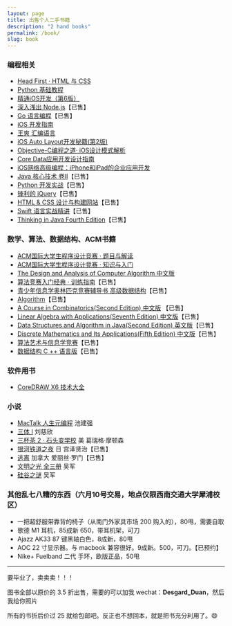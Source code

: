 ```yaml
---
layout: page
title: 出售个人二手书籍
description: "2 hand books"
permalink: /book/
slug: book
---
```



### 编程相关

* [Head First · HTML 与 CSS](https://book.douban.com/subject/3040870/)
* [Python 基础教程](https://book.douban.com/subject/4866934/)
* [精通iOS开发（第6版）](https://book.douban.com/subject/24924613/)
* [深入浅出 Node.js](https://book.douban.com/subject/25768396/)【已售】
* [Go 语言编程](https://book.douban.com/subject/11577300/)【已售】
* [iOS 开发指南](https://book.douban.com/subject/26372385/)
* [王爽 汇编语言](https://book.douban.com/subject/1215178/)
* [iOS Auto Layout开发秘籍(第2版)](https://book.douban.com/subject/26298489/)
* [Objective-C编程之道· iOS设计模式解析](https://book.douban.com/subject/6920082/)
* [Core Data应用开发设计指南](https://book.douban.com/subject/26280358/)
* [iOS网络高级编程：iPhone和iPad的企业应用开发](https://book.douban.com/subject/25919485/)
* [Java 核心技术 卷II](https://book.douban.com/subject/25841326/)【已售】
* [Python 开发实战](https://book.douban.com/subject/25880219/)【已售】
* [锋利的 jQuery](https://book.douban.com/subject/10792216/)【已售】
* [HTML & CSS 设计与构建网站](https://book.douban.com/subject/21338365/)【已售】
* [Swift 语言实战精讲](https://book.douban.com/subject/26817986/)【已售】
* [Thinking in Java Fourth Edition](https://book.douban.com/subject/2130190/)【已售】


### 数学、算法、数据结构、ACM书籍

* [ACM国际大学生程序设计竞赛 · 题目与解读](https://book.douban.com/subject/20474545/)
* [ACM国际大学生程序设计竞赛 · 知识与入门](https://book.douban.com/subject/20442667/)
* [The Design and Analysis of Computer Algorithm 中文版](https://book.douban.com/subject/2208525/)
* [算法竞赛入门经典 · 训练指南](https://book.douban.com/subject/20254543/)【已售】
* [青少年信息学奥林匹克竞赛辅导书 高级数据结构](https://book.douban.com/subject/11594617/)【已售】
* [Algorithm](https://book.douban.com/subject/19952400/)【已售】
* [A Course in Combinatorics(Second Edition) 中文版](https://book.douban.com/subject/2044626/) 【已售】
* [Linear Algebra with Applications(Seventh Edition) 中文版](https://book.douban.com/subject/2016789/)【已售】
* [Data Structures and Algorithm in Java(Second Edition) 英文版](https://book.douban.com/subject/1886305/)【已售】
* [Discrete Mathematics and Its Applications(Fifth Edition) 中文版](https://book.douban.com/subject/2130743/)【已售】
* [算法艺术与信息学竞赛](https://book.douban.com/subject/1154204/)【已售】
* [数据结构 C ++ 语言版](https://book.douban.com/subject/25859528/)【已售】

### 软件用书

* [CoreDRAW X6 技术大全](https://book.douban.com/subject/20430314/)

### 小说

* [MacTalk 人生元编程](https://book.douban.com/subject/25826578/)  池建强
* [三体 I](https://book.douban.com/subject/2567698/)  刘慈欣
* [三杯茶 2 · 石头变学校](https://book.douban.com/subject/5296918/)  美 葛瑞格·摩顿森
* [银河铁道之夜](https://book.douban.com/subject/1292283/)  日 宫泽贤治【已售】
* [逃离](https://book.douban.com/subject/3831788/)  加拿大 爱丽丝·罗门【已售】
* [文明之光 全三册](https://book.douban.com/subject/25902942/) 吴军
* [硅谷之谜](https://book.douban.com/subject/26665230/) 吴军

### 其他乱七八糟的东西（六月10号交易，地点仅限西南交通大学犀浦校区）

* 一把超舒服带靠背的椅子（从南门外家具市场 200 购入的），80甩，需要自取
* 歌德 M1 耳机，85成新 650，带耳机架，可刀
* Ajazz AK33 87 键黑轴白色，8成新，80甩
* AOC 22 寸显示器。与 macbook 兼容很好。9成新。500，可刀。【已预约】
* Nike+ Fuelband 二代 手环，欧版正品，50甩



---

要毕业了，卖卖卖！！！

图书全部以原价的 3.5 折出售，需要的可以加我 wechat：**Desgard_Duan**，然后我给你照片

所有的书折后价过 25 就给包邮吧。反正也不想回本，就是把书充分利用了。😄